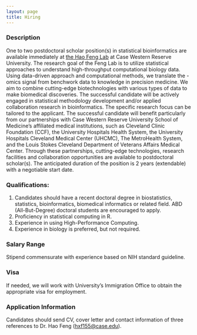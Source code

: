 ```yaml
---
layout: page
title: Hiring
---
```



### Description

One to two postdoctoral scholar position(s) in statistical bioinformatics are available immediately at [the Hao Feng Lab](https://hfenglab.org/) at Case Western Reserve University. The research goal of the Feng Lab is to utilize statistical approaches to understand high-throughput computational biology data. Using data-driven approach and computational methods, we translate the -omics signal from benchwork data to knowledge in precision medicine. We aim to combine cutting-edge biotechnologies with various types of data to make biomedical discoveries. The successful candidate will be actively engaged in statistical methodology development and/or applied collaboration research in bioinformatics. The specific research focus can be tailored to the applicant. 
The successful candidate will benefit particularly from our partnerships with Case Western Reserve University School of Medicine’s affiliated medical institutions, such as Cleveland Clinic Foundation (CCF), the University Hospitals Health System, the University Hospitals Cleveland Medical Center (UHCMC), The MetroHealth System, and the Louis Stokes Cleveland Department of Veterans Affairs Medical Center. Through these partnerships, cutting-edge technologies, research facilities and collaboration opportunities are available to postdoctoral scholar(s). 
The anticipated duration of the position is 2 years (extendable) with a negotiable start date. 

### Qualifications:
1.	Candidates should have a recent doctoral degree in biostatistics, statistics, bioinformatics, biomedical informatics or related field. ABD (All-But-Degree) doctoral students are encouraged to apply. 
2.	Proficiency in statistical computing in R.
3.	Experience in using High-Performance Computing. 
4.	Experience in biology is preferred, but not required. 


### Salary Range
Stipend commensurate with experience based on NIH standard guideline.  

### Visa 
If needed, we will work with University’s Immigration Office to obtain the appropriate visa for employment. 

### Application Information
Candidates should send CV, cover letter and contact information of three references to Dr. Hao Feng (hxf155@case.edu). 